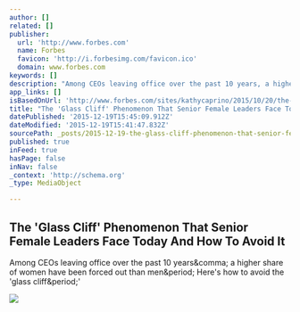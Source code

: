 ```yaml
---
author: []
related: []
publisher:
  url: 'http://www.forbes.com'
  name: Forbes
  favicon: 'http://i.forbesimg.com/favicon.ico'
  domain: www.forbes.com
keywords: []
description: "Among CEOs leaving office over the past 10 years, a higher share of women have been forced out than men. Here's how to avoid the 'glass cliff.'"
app_links: []
isBasedOnUrl: 'http://www.forbes.com/sites/kathycaprino/2015/10/20/the-glass-cliff-phenomenon-that-senior-female-leaders-face-today-and-how-to-avoid-it/?ss=forbes-woman'
title: "The 'Glass Cliff' Phenomenon That Senior Female Leaders Face Today And How To Avoid It"
datePublished: '2015-12-19T15:45:09.912Z'
dateModified: '2015-12-19T15:41:47.832Z'
sourcePath: _posts/2015-12-19-the-glass-cliff-phenomenon-that-senior-female-leaders-face.md
published: true
inFeed: true
hasPage: false
inNav: false
_context: 'http://schema.org'
_type: MediaObject

---
```

<article style=""><h1>The 'Glass Cliff' Phenomenon That Senior Female Leaders Face Today And How To Avoid It</h1><p>Among CEOs leaving office over the past 10 years&amp;comma; a higher share of women have been forced out than men&amp;period; Here's how to avoid the 'glass cliff&amp;period;'</p><img src="http://blogs-images.forbes.com/kathycaprino/files/2015/10/iStock_000016002721Small.jpg" /></article>